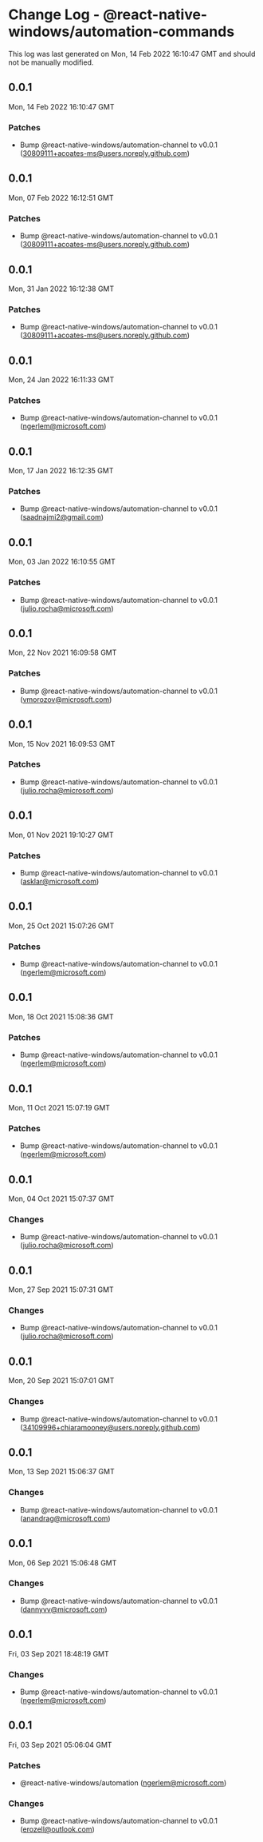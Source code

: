 # Change Log - @react-native-windows/automation-commands

This log was last generated on Mon, 14 Feb 2022 16:10:47 GMT and should not be manually modified.

<!-- Start content -->

## 0.0.1

Mon, 14 Feb 2022 16:10:47 GMT

### Patches

- Bump @react-native-windows/automation-channel to v0.0.1 (30809111+acoates-ms@users.noreply.github.com)

## 0.0.1

Mon, 07 Feb 2022 16:12:51 GMT

### Patches

- Bump @react-native-windows/automation-channel to v0.0.1 (30809111+acoates-ms@users.noreply.github.com)

## 0.0.1

Mon, 31 Jan 2022 16:12:38 GMT

### Patches

- Bump @react-native-windows/automation-channel to v0.0.1 (30809111+acoates-ms@users.noreply.github.com)

## 0.0.1

Mon, 24 Jan 2022 16:11:33 GMT

### Patches

- Bump @react-native-windows/automation-channel to v0.0.1 (ngerlem@microsoft.com)

## 0.0.1

Mon, 17 Jan 2022 16:12:35 GMT

### Patches

- Bump @react-native-windows/automation-channel to v0.0.1 (saadnajmi2@gmail.com)

## 0.0.1

Mon, 03 Jan 2022 16:10:55 GMT

### Patches

- Bump @react-native-windows/automation-channel to v0.0.1 (julio.rocha@microsoft.com)

## 0.0.1

Mon, 22 Nov 2021 16:09:58 GMT

### Patches

- Bump @react-native-windows/automation-channel to v0.0.1 (vmorozov@microsoft.com)

## 0.0.1

Mon, 15 Nov 2021 16:09:53 GMT

### Patches

- Bump @react-native-windows/automation-channel to v0.0.1 (julio.rocha@microsoft.com)

## 0.0.1

Mon, 01 Nov 2021 19:10:27 GMT

### Patches

- Bump @react-native-windows/automation-channel to v0.0.1 (asklar@microsoft.com)

## 0.0.1

Mon, 25 Oct 2021 15:07:26 GMT

### Patches

- Bump @react-native-windows/automation-channel to v0.0.1 (ngerlem@microsoft.com)

## 0.0.1

Mon, 18 Oct 2021 15:08:36 GMT

### Patches

- Bump @react-native-windows/automation-channel to v0.0.1 (ngerlem@microsoft.com)

## 0.0.1

Mon, 11 Oct 2021 15:07:19 GMT

### Patches

- Bump @react-native-windows/automation-channel to v0.0.1 (ngerlem@microsoft.com)

## 0.0.1

Mon, 04 Oct 2021 15:07:37 GMT

### Changes

- Bump @react-native-windows/automation-channel to v0.0.1 (julio.rocha@microsoft.com)

## 0.0.1

Mon, 27 Sep 2021 15:07:31 GMT

### Changes

- Bump @react-native-windows/automation-channel to v0.0.1 (julio.rocha@microsoft.com)

## 0.0.1

Mon, 20 Sep 2021 15:07:01 GMT

### Changes

- Bump @react-native-windows/automation-channel to v0.0.1 (34109996+chiaramooney@users.noreply.github.com)

## 0.0.1

Mon, 13 Sep 2021 15:06:37 GMT

### Changes

- Bump @react-native-windows/automation-channel to v0.0.1 (anandrag@microsoft.com)

## 0.0.1

Mon, 06 Sep 2021 15:06:48 GMT

### Changes

- Bump @react-native-windows/automation-channel to v0.0.1 (dannyvv@microsoft.com)

## 0.0.1

Fri, 03 Sep 2021 18:48:19 GMT

### Changes

- Bump @react-native-windows/automation-channel to v0.0.1 (ngerlem@microsoft.com)

## 0.0.1

Fri, 03 Sep 2021 05:06:04 GMT

### Patches

- @react-native-windows/automation (ngerlem@microsoft.com)

### Changes

- Bump @react-native-windows/automation-channel to v0.0.1 (erozell@outlook.com)
